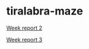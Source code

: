 # tiralabra-maze

[Week report 2](../blob/master/Documentation/WeekReport2.md)

[Week report 3](https://github.com/anadis504/tiralabra-maze/blob/master/Documentation/WeekReport3.md "3rd week report")
